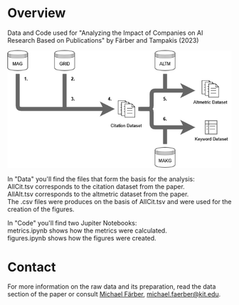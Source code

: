 # Overview
Data and Code used for "Analyzing the Impact of Companies on AI Research
Based on Publications" by Färber and Tampakis (2023)<br>

<img src="Data&MethodOverview.png" title="Schematic overview of the data preparation pipeline">

<p>In "Data" you'll find the files that form the basis for the analysis:<br>
AllCit.tsv corresponds to the citation dataset from the paper.<br>
AllAlt.tsv corresponds to the altmetric dataset from the paper.<br>
The .csv files were produces on the basis of AllCit.tsv and were used for the creation of the figures.<p>

<p>In "Code" you'll find two Jupiter Notebooks:<br>
metrics.ipynb shows how the metrics were calculated.<br>
figures.ipynb shows how the figures were created.<p>


# Contact
For more information on the raw data and its preparation, read the data section of the paper or consult [Michael Färber](https://sites.google.com/view/michaelfaerber), michael.faerber@kit.edu.
